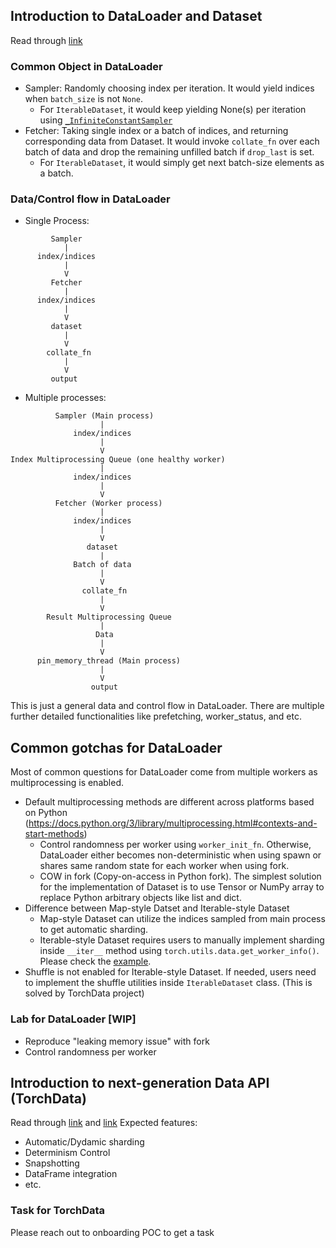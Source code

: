 ## Introduction to DataLoader and Dataset

Read through [link](https://pytorch.org/docs/stable/data.html)

### Common Object in DataLoader
- Sampler: Randomly choosing index per iteration. It would yield indices when `batch_size` is not `None`.
  - For `IterableDataset`, it would keep yielding None(s) per iteration using [`_InfiniteConstantSampler`](https://github.com/pytorch/pytorch/blob/0be36d798ba959bfda6c448fc4832b5691df6e61/torch/utils/data/dataloader.py#L55-L68)
- Fetcher: Taking single index or a batch of indices, and returning corresponding data from Dataset. It would invoke `collate_fn` over each batch of data and drop the remaining unfilled batch if `drop_last` is set.
  - For `IterableDataset`, it would simply get next batch-size elements as a batch.

### Data/Control flow in DataLoader
- Single Process:
```
         Sampler
            |
      index/indices
            |
            V
         Fetcher
            |
      index/indices
            |
            V
         dataset
            |
            V
        collate_fn
            |
            V
         output
```
- Multiple processes:
```
          Sampler (Main process)
                    |
              index/indices
                    |
                    V
Index Multiprocessing Queue (one healthy worker)
                    |
              index/indices
                    |
                    V
          Fetcher (Worker process)
                    |
              index/indices
                    |
                    V
                 dataset
                    |
              Batch of data
                    |
                    V
                collate_fn
                    |
                    V
        Result Multiprocessing Queue
                    |
                   Data
                    |
                    V
      pin_memory_thread (Main process)
                    |
                    V
                  output
```
This is just a general data and control flow in DataLoader. There are multiple further detailed functionalities like prefetching, worker_status, and etc.

## Common gotchas for DataLoader
Most of common questions for DataLoader come from multiple workers as multiprocessing is enabled.
- Default multiprocessing methods are different across platforms based on Python (https://docs.python.org/3/library/multiprocessing.html#contexts-and-start-methods)
  - Control randomness per worker using `worker_init_fn`. Otherwise, DataLoader either becomes non-deterministic when using spawn or shares same random state for each worker when using fork.
  - COW in fork (Copy-on-access in Python fork). The simplest solution for the implementation of Dataset is to use Tensor or NumPy array to replace Python arbitrary objects like list and dict.
- Difference between Map-style Datset and Iterable-style Dataset
  - Map-style Dataset can utilize the indices sampled from main process to get automatic sharding.
  - Iterable-style Dataset requires users to manually implement sharding inside `__iter__` method using `torch.utils.data.get_worker_info()`. Please check the [example](https://pytorch.org/docs/stable/data.html#torch.utils.data.IterableDataset).
- Shuffle is not enabled for Iterable-style Dataset. If needed, users need to implement the shuffle utilities inside `IterableDataset` class. (This is solved by TorchData project)

### Lab for DataLoader [WIP]
- Reproduce "leaking memory issue" with fork
- Control randomness per worker

## Introduction to next-generation Data API (TorchData)
Read through [link](https://github.com/pytorch/data#why-composable-data-loading) and [link](https://github.com/pytorch/data#what-are-datapipes)
Expected features:
- Automatic/Dydamic sharding
- Determinism Control
- Snapshotting
- DataFrame integration
- etc.

### Task for TorchData
Please reach out to onboarding POC to get a task
